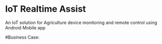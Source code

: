 # IoT Realtime Assist
An IoT solution for Agriculture device monitoring and remote control using Android Mobile app

#Business Case:

